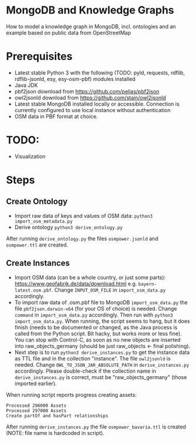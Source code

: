 # MongoDB and Knowledge Graphs
How to model a knowledge graph in MongoDB, incl. ontologies and an example based on public data from OpenStreetMap

# Prerequisites

* Latest stable Python 3 with the following (TODO: pyld, requests, rdflib, rdflib-jsonld, esy, esy-osm-pbf) modules installed
* Java JDK
* pbf2json download from https://github.com/pelias/pbf2json
* owl2jsonld download from https://github.com/stain/owl2jsonld
* Latest stable MongoDB installed locally or accessible. Connection is currently configured to use local instance without authentication
* OSM data in PBF format at choice.

# TODO:

* Visualization

# Steps

## Create Ontology

* Import raw data of keys and values of OSM data: `python3 import_osm_metadata.py`
* Derive ontology `python3 derive_ontology.py`

After running `derive_ontology.py` the files `osmpower.jsonld` and `osmpower.ttl` are created.

## Create Instances

* Import OSM data (can be a whole country, or just some parts): https://www.geofabrik.de/data/download.html e.g. `bayern-latest.osm.pbf`. Change `INPUT_OSM_FILE` in `import_osm_data.py` accordingly.
* To import raw data of .osm.pbf file to MongoDB `import_osm_data.py` the file `pbf2json.darwin-x64` (for your OS of choice) is needed. Change `command` in `import_osm_data.py` accordingly. Then run with `python3 import_osm_data.py`. When running, the script seems to hang, but it does finish (needs to be documented or changed, as the Java process is called from the Python script. Bit hacky, but works more or less fine). You can stop with Control-C, as soon as no new objects are inserted into raw_objects_germany (should be just raw_objects <- final polishing).
* Next step is to run `python3 derive_instances.py` to get the instance data as TTL file and in the collection "instance". The file `owl2jsonld` is needed. Change `OWL_TO_JSON_JAR_ABSOLUTE_PATH` in `derive_instances.py` accordingly. Please double-check if the collection name in `derive_instances.py` is correct, must be "raw_objects_germany" (those imported earlier).

When running script reports progress creating assets:

```Processed 295000 Assets
Processed 296000 Assets
Processed 297000 Assets
Create partOf and hasPart relationships
```
After running `derive_instances.py` the file `osmpower_bavaria.ttl` is created (NOTE: file name is hardcoded in script).

